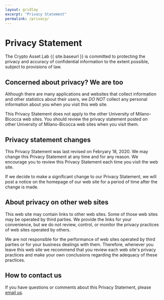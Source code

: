 ```yaml
---
layout: gridlay
excerpt: "Privacy Statement"
permalink: /privacy/
---
```


# Privacy Statement

The Crypto Asset Lab
{{ site.baseurl }} is committed to protecting the privacy and
accuracy of confidential information to the extent possible,
subject to provisions of law.

## Concerned about privacy? We are too

Although there are many applications and websites
that collect information and
other statistics about their users,
we *DO NOT* collect any personal information
about you when you visit this web site.

This Privacy Statement does not apply to the other
University of Milano-Bicocca
web sites.
You should review the privacy statement posted on other
University of Milano-Bicocca
web sites when you visit them.

## Privacy statement changes

This Privacy Statement was last revised on Febryary 18, 2020.
We may change this Privacy Statement at any time and for any reason.
We encourage you to review this Privacy Statement each time you visit the web site.

If we decide to make a significant change to our Privacy Statement, we will post a
notice on the homepage of our web site for a period of time after the change is made.

## About privacy on other web sites

This web site may contain links to other web sites. Some of those web sites may be
operated by third parties. We provide the links for your convenience, but we do
not review, control, or monitor the privacy practices of web sites operated by
others.

We are not responsible for the performance of web sites operated by third parties
or for your business dealings with them. Therefore, whenever you leave this web
site we recommend that you review each web site's privacy practices and make
your own conclusions regarding the adequacy of these practices.

## How to contact us

If you have questions or comments about this Privacy Statement, please
[email us](mailto:info@cryptoassetlab.org).
